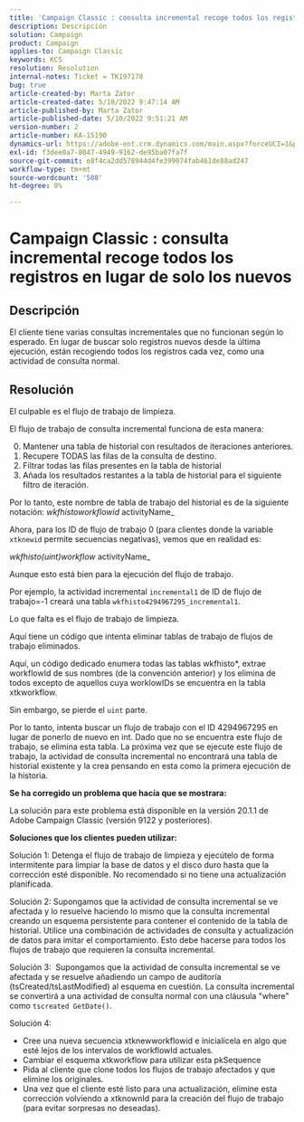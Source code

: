 ```yaml
---
title: 'Campaign Classic : consulta incremental recoge todos los registros en lugar de solo los nuevos'
description: Descripción
solution: Campaign
product: Campaign
applies-to: Campaign Classic
keywords: KCS
resolution: Resolution
internal-notes: Ticket = TK197178
bug: true
article-created-by: Marta Zator
article-created-date: 5/10/2022 9:47:14 AM
article-published-by: Marta Zator
article-published-date: 5/10/2022 9:51:21 AM
version-number: 2
article-number: KA-15190
dynamics-url: https://adobe-ent.crm.dynamics.com/main.aspx?forceUCI=1&pagetype=entityrecord&etn=knowledgearticle&id=ad8bd527-46d0-ec11-a7b5-00224809c101
exl-id: f3dee0a7-8047-4949-9162-de95ba07fa7f
source-git-commit: e8f4ca2dd578944d4fe399074fab461de88ad247
workflow-type: tm+mt
source-wordcount: '508'
ht-degree: 0%

---
```


# Campaign Classic : consulta incremental recoge todos los registros en lugar de solo los nuevos

## Descripción


El cliente tiene varias consultas incrementales que no funcionan según lo esperado. En lugar de buscar solo registros nuevos desde la última ejecución, están recogiendo todos los registros cada vez, como una actividad de consulta normal.


## Resolución


El culpable es el flujo de trabajo de limpieza.

El flujo de trabajo de consulta incremental funciona de esta manera:

0. Mantener una tabla de historial con resultados de iteraciones anteriores.
1. Recupere TODAS las filas de la consulta de destino.
2. Filtrar todas las filas presentes en la tabla de historial
3. Añada los resultados restantes a la tabla de historial para el siguiente filtro de iteración.

Por lo tanto, este nombre de tabla de trabajo del historial es de la siguiente notación:
*wkfhistoworkflowid* activityName_

Ahora, para los ID de flujo de trabajo 0 (para clientes donde la variable `xtknewid` permite secuencias negativas), vemos que en realidad es:

*wkfhisto(uint)workflow* activityName_

Aunque esto está bien para la ejecución del flujo de trabajo.

Por ejemplo, la actividad incremental `incremental1` de ID de flujo de trabajo=-1 creará una tabla `wkfhisto4294967295_incremental1`.

Lo que falta es el flujo de trabajo de limpieza.

Aquí tiene un código que intenta eliminar tablas de trabajo de flujos de trabajo eliminados.

Aquí, un código dedicado enumera todas las tablas wkfhisto\*, extrae workflowId de sus nombres (de la convención anterior) y los elimina de todos excepto de aquellos cuya worklowIDs se encuentra en la tabla xtkworkflow.

Sin embargo, se pierde el `uint` parte.

Por lo tanto, intenta buscar un flujo de trabajo con el ID 4294967295 en lugar de ponerlo de nuevo en int. Dado que no se encuentra este flujo de trabajo, se elimina esta tabla. La próxima vez que se ejecute este flujo de trabajo, la actividad de consulta incremental no encontrará una tabla de historial existente y la crea pensando en esta como la primera ejecución de la historia.

<b>Se ha corregido un problema que hacía que se mostrara:</b>

La solución para este problema está disponible en la versión 20.1.1 de Adobe Campaign Classic (versión 9122 y posteriores).

<b>Soluciones que los clientes pueden utilizar:</b>

Solución 1: Detenga el flujo de trabajo de limpieza y ejecútelo de forma intermitente para limpiar la base de datos y el disco duro hasta que la corrección esté disponible. No recomendado si no tiene una actualización planificada.

Solución 2: Supongamos que la actividad de consulta incremental se ve afectada y lo resuelve haciendo lo mismo que la consulta incremental creando un esquema persistente para contener el contenido de la tabla de historial. Utilice una combinación de actividades de consulta y actualización de datos para imitar el comportamiento. Esto debe hacerse para todos los flujos de trabajo que requieren la consulta incremental.

Solución 3:  Supongamos que la actividad de consulta incremental se ve afectada y se resuelve añadiendo un campo de auditoría (tsCreated/tsLastModified) al esquema en cuestión. La consulta incremental se convertirá a una actividad de consulta normal con una cláusula &quot;where&quot; como `tscreated GetDate()`.

Solución 4:

- Cree una nueva secuencia xtknewworkflowid e inicialícela en algo que esté lejos de los intervalos de workflowId actuales.
- Cambiar el esquema xtkworkflow para utilizar esta pkSequence
- Pida al cliente que clone todos los flujos de trabajo afectados y que elimine los originales.
- Una vez que el cliente esté listo para una actualización, elimine esta corrección volviendo a xtknownId para la creación del flujo de trabajo (para evitar sorpresas no deseadas).
